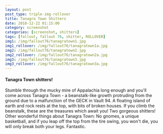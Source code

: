 ```yaml
---
layout: post
post_type: triple-img-rollover
title: Tanagra Town Shitters
date: 2018-12-22 01:15:00
category: screenshot
categories: [screenshot, shitters]
tags: [fallout, fallout 76, shitter, ROLLOVER]
img1: /img/fallout76/tanagratown1.jpg
img1_rollover: /img/fallout76/tanagratown1a.jpg
img2: /img/fallout76/tanagratown2.jpg
img2_rollover: /img/fallout76/tanagratown2a.jpg
img3: /img/fallout76/tanagratown3.jpg
img3_rollover: /img/fallout76/tanagratown3a.jpg
---
```

#### Tanagra Town shitters!

Stumble through the mucky mire of Appalachia long enough and you'll come across Tanagra Town - a beanstalk-like growth protruding from the ground due to a malfunction of the GECK in Vault 94. A floating island of earth and rock rests at the top, with bits of broken houses. If you climb the beanstalk, these are the treasures which await you! Two gorgeous shitters! Other wonderful things about Tanagra Town: No gnomes, a unique basketball, and if you leap off the top from the tire swing, you won't die, you will only break both your legs. Fantastic.
